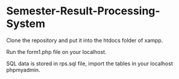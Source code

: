 # Semester-Result-Processing-System

Clone the repository and put it into the htdocs folder of xampp.</br>

Run the form1.php file on your localhost. </br>

SQL data is stored in rps.sql file, import the tables in your localhost phpmyadmin.</br>

